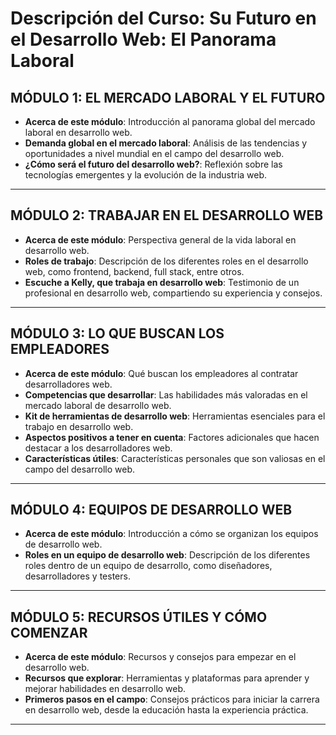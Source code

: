# Descripción del Curso: Su Futuro en el Desarrollo Web: El Panorama Laboral

## MÓDULO 1: EL MERCADO LABORAL Y EL FUTURO
- **Acerca de este módulo**: Introducción al panorama global del mercado laboral en desarrollo web.
- **Demanda global en el mercado laboral**: Análisis de las tendencias y oportunidades a nivel mundial en el campo del desarrollo web.
- **¿Cómo será el futuro del desarrollo web?**: Reflexión sobre las tecnologías emergentes y la evolución de la industria web.

---

## MÓDULO 2: TRABAJAR EN EL DESARROLLO WEB
- **Acerca de este módulo**: Perspectiva general de la vida laboral en desarrollo web.
- **Roles de trabajo**: Descripción de los diferentes roles en el desarrollo web, como frontend, backend, full stack, entre otros.
- **Escuche a Kelly, que trabaja en desarrollo web**: Testimonio de un profesional en desarrollo web, compartiendo su experiencia y consejos.

---

## MÓDULO 3: LO QUE BUSCAN LOS EMPLEADORES
- **Acerca de este módulo**: Qué buscan los empleadores al contratar desarrolladores web.
- **Competencias que desarrollar**: Las habilidades más valoradas en el mercado laboral de desarrollo web.
- **Kit de herramientas de desarrollo web**: Herramientas esenciales para el trabajo en desarrollo web.
- **Aspectos positivos a tener en cuenta**: Factores adicionales que hacen destacar a los desarrolladores web.
- **Características útiles**: Características personales que son valiosas en el campo del desarrollo web.

---

## MÓDULO 4: EQUIPOS DE DESARROLLO WEB
- **Acerca de este módulo**: Introducción a cómo se organizan los equipos de desarrollo web.
- **Roles en un equipo de desarrollo web**: Descripción de los diferentes roles dentro de un equipo de desarrollo, como diseñadores, desarrolladores y testers.

---

## MÓDULO 5: RECURSOS ÚTILES Y CÓMO COMENZAR
- **Acerca de este módulo**: Recursos y consejos para empezar en el desarrollo web.
- **Recursos que explorar**: Herramientas y plataformas para aprender y mejorar habilidades en desarrollo web.
- **Primeros pasos en el campo**: Consejos prácticos para iniciar la carrera en desarrollo web, desde la educación hasta la experiencia práctica.

---
